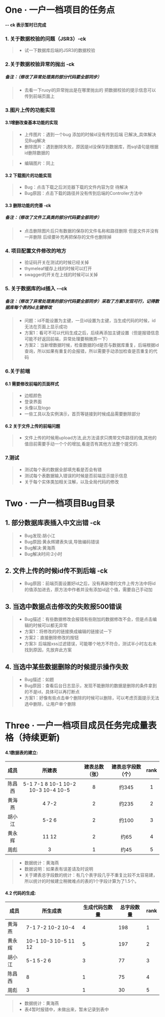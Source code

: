 # One · 一户一档项目的任务点

####                                                                                                         -- ck 表示暂时已完成

###  1. 关于数据校验的问题（JSR3）-ck 

> - 试一下数据库后端的JSR3的数据校验

### 2.关于数据校验异常的抛出  -ck 

##### 备注：（修改了异常处理类的部分代码要全部同步）

> - 去看一下ruoyi的异常抛出是在哪里抛出的 把数据校验的提示信息可以传到前端页面上

### 3.图片上传的功能实现

#### 3.1增删改查基本功能的实现 

> - 上传图片：遇到一个bug 添加的时候id没有传到后端 已解决_具体解决见Bug解决
> - 删除图片：遇到删除失败，原因是id没保存到数据库，而sql语句是根据id删除数据的

> - 编辑图片：同上

#### 3.2 下载图片的功能实现 

> - Bug：点击下载之后浏览器下载的文件内容为空  待解决
> - Bug原因：点击下载的路径并没有传到后端的Controller方法中

#### 3.3 删除功能的完善  -ck

##### 备注：（修改了文件工具类的部分代码要全部同步）

> - 点击删除图片后只有数据的保存的文件名称和路径删除 但是文件并没有一并删除 后续要补充再把保存的文件也删除掉



### 4.	项目配置文件修改的地方

> - 验证码开关在测试的时候已经关掉
> - thymeleaf缓存上线的时候可以打开
> - swagger的开关在上线的时候可以关掉



### 5. 关于数据库的id插入   --ck 

#####      备注：（修改了异常处理类的部分代码要全部同步）采取了方案1发现可行，记得数据库每个表的id主键修改

> - 问题：id不能设置为主键，一旦id设置为主键，当生成代码的时候，id无法在页面上显示成功 
> - 方案1：看可不可以代码生成之后，后续再添加主键设置（但是报错信息可能不好返回前端，异常处理要稍微弄一下）
> - 方案2：当新增数据时候，检查数据的id是否与数据库重复，后端根据id查询，所以如果有重复的会报错，所以需要手动添加检查是否重复的代码



### 6.关于前端

#### 6.1 需要修改前端的页面样式

> - 边框颜色
> - 登录界面
> - 头像以及logo
> - 一些工具以及实例演示，首页等链接到时候成品需要删除部分

#### 6.2 关于文件上传的前端问题
> - 文件上传的时候用upload方法,此方法请求只携带文件路径的值,其他的值目前需要手动一个个的增加,看是否有其他方法整个提交的.

### 7.测试

> - 测试每个表的数据全部填充看是否会有错
> - 测试每个表数据输入错误的时候是否前端显示提示信息
> - 关于每个实体类加相关注解，以及全局代码的修改



# Two · 一户一档项目Bug目录

## 1. 部分数据库表插入中文出错  -ck

> - Bug发现:胡小江
> - Bug原因:黄永辉建表失误,导致编码错误
> - Bug解决:黄海燕
> - Bug解决时间:2小时

## 2. 文件上传的时候id传不到后端 -ck

> - Bug原因：前端页面设置好id之后，没有再新增的文件上传方法中将id的值添加进去，原方法中作者并没有添加id这个值，需要自己手动加

## 3. 当选中数据点击修改的失败报500错误

> - Bug描述：有些数据修改会报错有些刚加的数据修改不会，但是点击编辑的时候可以都无异常
> - 方案1：将修改的的链接换成编辑的链接试一下
> - 方案2：直接删除修改的按钮
> - 方案3: 后端报xss过滤错误，可能哪个地方不符合，测试半小时左右未找到原因，先放弃此方案

## 4. 当选中某些数据删除的时候提示操作失败

> - Bug描述：如题
> - Bug原因：查看后台日志显示，发现不能删除的数据是删除的条件拿到的不是id，具体可以再打断点
> - 方案1：好像有些点击单个删除的时候可以删除，可以考虑页面提示无法选中删除，让用户单个删除



# Three · 一户一档项目成员任务完成量表格（持续更新)

#### 4.1数据表的建立:

|  成员  |               所建表               | 建表总数（张） | 建表总字段数（个） | rank |
| :----: | :--------------------------------: | :------------: | :----------------: | :--: |
| 陈昌西 | 5-1 7-1 8 10-1 10-2 10-3 10-4 10-5 |       8        |       约345        |  1   |
| 黄海燕 |               4 7-2                |       2        |       约235        |  2   |
| 胡小江 |               5-2 6                |       2        |       约100        |  3   |
| 黄永辉 |               11 12                |       2        |        约65        |  4   |
|  周彪  |                 3                  |       1        |        约45        |  5   |

> - 数据统计：黄海燕
> - 数据说明：如果表有误差请及时说明
> - 关于建表总字段数的统计：有几个表字段几乎不重复比较不太容易建，所以统计的时候建立稍微难点的表的1个字段计算为了1.5个。

#### 4.2 代码的生成:

| 成员   | 所生成表              | 生成代码包数量 | 总字段数量 | rank |
| ------ | --------------------- | -------------- | ---------- | ---- |
| 黄海燕 | 7-1 7-2  10-2 10-4    | 4              | 198        | 1    |
| 黄永辉 | 10-1  10-3 10-5 11 12 | 5              | 197        | 2    |
| 胡小江 | 5-1 5-2 6             | 3              | 77         | 3    |
| 陈昌西 | 8                     | 1              | 75         | 4    |
| 周彪   | 3                     | 1              | 30         | 5    |

> - 数据统计：黄海燕
> - 表4暂时报错中，未做出来，暂未记录到表中
